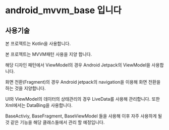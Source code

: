 # android_mvvm_base 입니다 

## 사용기술
본 프로젝트는 Kotlin을 사용합니다.

본 프로젝트는 MVVM패턴 사용을 지양 합니다. 

해당 디자인 패턴에서 ViewModel의 경우 Android Jetpack의 ViewModel을 사용합니다.

화면 전환(Fragment)의 경우 Android jetpack의 navigation을 이용해 화면 전환을 하는 것을 지양합니다.

UI와 ViewModel의 데이터의 상태관리의 경우 LiveData를 사용해 관리합니다. 또한 Xml에서는 DataBing을 사용합니다.

BaseActiviy, BaseFragment, BaseViewModel 들을 사용해 이후 자주 사용하게 될 것 같은 기능을 해당 클래스들에서 관리 할 예정입니다.

